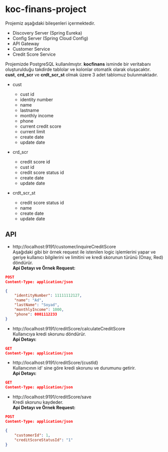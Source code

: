 # koc-finans-project
Projemiz aşağıdaki bileşenleri içermektedir.<br>
- Discovery Server (Spring Eureka) 
- Config Server (Spring Cloud Config) 
- API Gateway
- Customer Service
- Credit Score Service

Projemizde PostgreSQL kullanılmıştır. **kocfinans** isminde bir veritabanı oluşturulduğu takdirde tablolar ve kolonlar otomatik olarak oluşacaktır. <br>
**cust**, **crd_scr** ve **crdt_scr_st** olmak üzere 3 adet tablomuz bulunmaktadır. <br>
- cust
  * cust id
  * identity number
  * name
  * lastname
  * monthly income
  * phone
  * current credit score
  * current limit
  * create date
  * update date
  
- crd_scr
  * credit score id
  * cust id
  * credit score status id
  * create date
  * update date
  
- crdt_scr_st
  * credit score status id
  * name
  * create date
  * update date

## API
- http://localhost:9191/customer/inquireCreditScore <br>
Aşağıdaki gibi bir örnek request ile istenilen logic işlemlerini yapar ve geriye kullanıcı bilgilerini ve limitini ve kredi skorunun türünü (Onay, Red) döndürür. <br>
**Api Detayı ve Örnek Request:**
```json
POST 
Content-Type: application/json

{
    "identityNumber": 11111112127,
    "name": "Ad",
    "lastName": "Soyad",
    "monthlyIncome": 1000,
    "phone": 0001112233
}
```
- http://localhost:9191/creditScore/calculateCreditScore <br>
Kullanıcıya kredi skorunu döndürür. <br>
**Api Detayı:**
```json
GET 
Content-Type: application/json
```  
- http://localhost:9191/creditScore/{custId} <br>
Kullanıcının id' sine göre kredi skorunu ve durumunu getirir. <br>
**Api Detayı:**
```json
GET 
Content-Type: application/json
```  
- http://localhost:9191/creditScore/save <br>
Kredi skorunu kaydeder. <br>
**Api Detayı ve Örnek Request:**
```json
POST 
Content-Type: application/json

{
    "customerId": 1,
    "creditScoreStatusId": "1"
}
```

